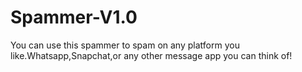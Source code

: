 # Spammer-V1.0
You can use this spammer to spam on any platform you like.Whatsapp,Snapchat,or any other message app you can think of!
